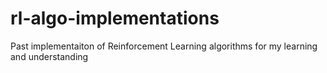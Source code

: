 # rl-algo-implementations
Past implementaiton of Reinforcement Learning algorithms for my learning and understanding
